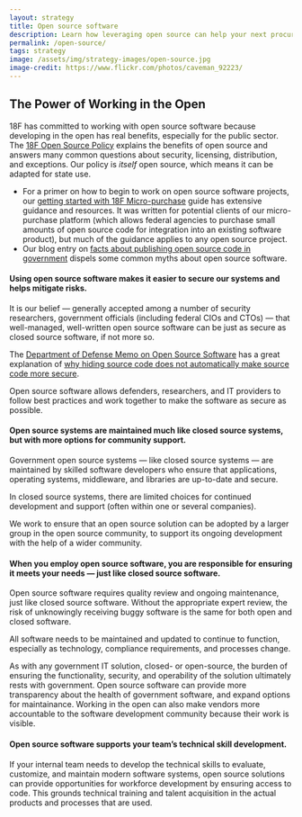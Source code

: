 ```yaml
---
layout: strategy
title: Open source software
description: Learn how leveraging open source can help your next procurement.
permalink: /open-source/
tags: strategy
image: /assets/img/strategy-images/open-source.jpg
image-credit: https://www.flickr.com/photos/caveman_92223/
---
```


## The Power of Working in the Open

18F has committed to working with open source software because developing in the open has real benefits, especially for the public sector. The [18F Open Source Policy](https://github.com/18F/open-source-policy/blob/master/policy.md) explains the benefits of open source and answers many common questions about security, licensing, distribution, and exceptions. Our policy is _itself_ open source, which means it can be adapted for state use.

* For a primer on how to begin to work on open source software projects, our [getting started with 18F Micro-purchase](https://pages.18f.gov/micropurchase/docs/getting-started/) guide has extensive guidance and resources. It was written for potential clients of our micro-purchase platform (which allows federal agencies to purchase small amounts of open source code for integration into an existing software product), but much of the guidance applies to any open source project.
* Our blog entry on [facts about publishing open source code in government](https://18f.gsa.gov/2016/08/08/facts-about-publishing-open-source-code-in-government/) dispels some common myths about open source software.

#### Using open source software makes it easier to secure our systems and helps mitigate risks.

It is our belief — generally accepted among a number of security researchers, government officials (including federal CIOs and CTOs) — that well-managed, well-written open source software can be just as secure as closed source software, if not more so.

The [Department of Defense Memo on Open Source Software](http://dodcio.defense.gov/Open-Source-Software-FAQ/) has a great explanation of [why hiding source code does not automatically make source code more secure](http://dodcio.defense.gov/Open-Source-Software-FAQ/#Q:_Doesn.27t_hiding_source_code_automatically_make_software_more_secure.3F).

Open source software allows defenders, researchers, and IT providers to follow best practices and work together to make the software as secure as possible.

#### Open source systems are maintained much like closed source systems, but with more options for community support.

Government open source systems — like closed source systems — are maintained by skilled software developers who ensure that applications, operating systems, middleware, and libraries are up-to-date and secure.

In closed source systems, there are limited choices for continued development and support (often within one or several companies).

We work to ensure that an open source solution can be adopted by a larger group in the open source community, to support its ongoing development with the help of a wider community.

#### When you employ open source software, you are responsible for ensuring it meets your needs — just like closed source software.

Open source software requires quality review and ongoing maintenance, just like closed source software. Without the appropriate expert review, the risk of unknowingly receiving buggy software is the same for both open and closed software.

All software needs to be maintained and updated to continue to function, especially as technology, compliance requirements, and processes change.

As with any government IT solution, closed- or open-source, the burden of ensuring the functionality, security, and operability of the solution ultimately rests with government. Open source software can provide more transparency about the health of government software, and expand options for maintainance. Working in the open can also make vendors more accountable to the software development community because their work is visible.

#### Open source software supports your team’s technical skill development.

If your internal team needs to develop the technical skills to evaluate, customize, and maintain modern software systems, open source solutions can provide opportunities for workforce development by ensuring access to code. This grounds technical training and talent acquisition in the actual products and processes that are used.
